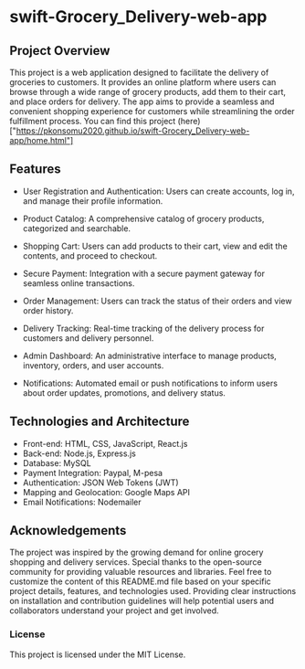 # swift-Grocery_Delivery-web-app
## Project Overview

This project is a web application designed to facilitate the delivery of groceries to customers. It provides an online platform where users can browse through a wide range of grocery products, add them to their cart, and place orders for delivery. The app aims to provide a seamless and convenient shopping experience for customers while streamlining the order fulfillment process. You can find this project (here)["https://pkonsomu2020.github.io/swift-Grocery_Delivery-web-app/home.html"]

## Features

- User Registration and Authentication: Users can create accounts, log in, and manage their profile information.

- Product Catalog: A comprehensive catalog of grocery products, categorized and searchable.

- Shopping Cart: Users can add products to their cart, view and edit the contents, and proceed to checkout.

- Secure Payment: Integration with a secure payment gateway for seamless online transactions.

- Order Management: Users can track the status of their orders and view order history.

- Delivery Tracking: Real-time tracking of the delivery process for customers and delivery personnel.

- Admin Dashboard: An administrative interface to manage products, inventory, orders, and user accounts.

- Notifications: Automated email or push notifications to inform users about order updates, promotions, and delivery status.

## Technologies and Architecture

- Front-end: HTML, CSS, JavaScript, React.js
- Back-end: Node.js, Express.js
- Database: MySQL
- Payment Integration: Paypal, M-pesa
- Authentication: JSON Web Tokens (JWT)
- Mapping and Geolocation: Google Maps API
- Email Notifications: Nodemailer

## Acknowledgements

The project was inspired by the growing demand for online grocery shopping and delivery services.
Special thanks to the open-source community for providing valuable resources and libraries.
Feel free to customize the content of this README.md file based on your specific project details, features, and technologies used. Providing clear instructions on installation and contribution guidelines will help potential users and collaborators understand your project and get involved.

### License
This project is licensed under the MIT License.
